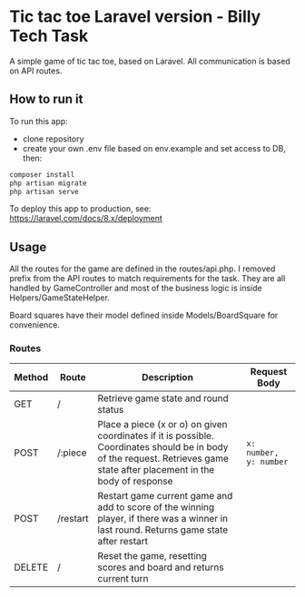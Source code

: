 # Tic tac toe Laravel version - Billy Tech Task

A simple game of tic tac toe, based on Laravel. All communication is
based on API routes. 

## How to run it

To run this app:


- clone repository
- create your own .env file based on env.example and set access to DB, then:
```sh
composer install
php artisan migrate
php artisan serve
```
To deploy this app to production, see:
https://laravel.com/docs/8.x/deployment

## Usage

All the routes for the game are defined in the routes/api.php. I removed prefix from the API routes to match requirements for the task. They are all handled by GameController and most of the business logic is inside Helpers/GameStateHelper. 

Board squares have their model defined inside Models/BoardSquare for convenience.

### Routes

Method | Route | Description | Request Body
------ | ----- | ----------- | ------------
GET | / | Retrieve game state and round status
POST | /:piece | Place a piece (x or o) on given coordinates if it is possible. Coordinates should be in body of the request. Retrieves game state after placement in the body of response | ```x: number, y: number ```
POST | /restart | Restart game current game and add to score of the winning player, if there was a winner in last round. Returns game state after restart |
DELETE | /  | Reset the game, resetting scores and board and returns current turn




